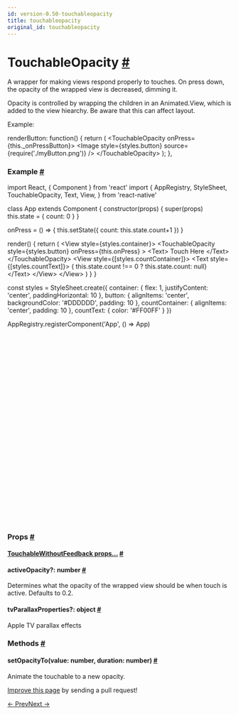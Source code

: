 ```yaml
---
id: version-0.50-touchableopacity
title: touchableopacity
original_id: touchableopacity
---
```

<a id="content"></a><h1><a class="anchor" name="touchableopacity"></a>TouchableOpacity <a class="hash-link" href="docs/touchableopacity.html#touchableopacity">#</a></h1><div><div><p>A wrapper for making views respond properly to touches.
On press down, the opacity of the wrapped view is decreased, dimming it.</p><p>Opacity is controlled by wrapping the children in an Animated.View, which is
added to the view hiearchy.  Be aware that this can affect layout.</p><p>Example:</p><div class="prism language-javascript">renderButton<span class="token punctuation">:</span> <span class="token keyword">function</span><span class="token punctuation">(</span><span class="token punctuation">)</span> <span class="token punctuation">{</span>
  <span class="token keyword">return</span> <span class="token punctuation">(</span>
    <span class="token operator">&lt;</span>TouchableOpacity onPress<span class="token operator">=</span><span class="token punctuation">{</span><span class="token keyword">this</span><span class="token punctuation">.</span>_onPressButton<span class="token punctuation">}</span><span class="token operator">&gt;</span>
      <span class="token operator">&lt;</span>Image
        style<span class="token operator">=</span><span class="token punctuation">{</span>styles<span class="token punctuation">.</span>button<span class="token punctuation">}</span>
        source<span class="token operator">=</span><span class="token punctuation">{</span><span class="token function">require</span><span class="token punctuation">(</span><span class="token string">'./myButton.png'</span><span class="token punctuation">)</span><span class="token punctuation">}</span>
      <span class="token operator">/</span><span class="token operator">&gt;</span>
    <span class="token operator">&lt;</span><span class="token operator">/</span>TouchableOpacity<span class="token operator">&gt;</span>
  <span class="token punctuation">)</span><span class="token punctuation">;</span>
<span class="token punctuation">}</span><span class="token punctuation">,</span></div><h3><a class="anchor" name="example"></a>Example <a class="hash-link" href="docs/touchableopacity.html#example">#</a></h3><div class="web-player"><div class="prism language-javascript"><span class="token keyword">import</span> React<span class="token punctuation">,</span> <span class="token punctuation">{</span> Component <span class="token punctuation">}</span> <span class="token keyword">from</span> <span class="token string">'react'</span>
<span class="token keyword">import</span> <span class="token punctuation">{</span>
  AppRegistry<span class="token punctuation">,</span>
  StyleSheet<span class="token punctuation">,</span>
  TouchableOpacity<span class="token punctuation">,</span>
  Text<span class="token punctuation">,</span>
  View<span class="token punctuation">,</span>
<span class="token punctuation">}</span> <span class="token keyword">from</span> <span class="token string">'react-native'</span>

<span class="token keyword">class</span> <span class="token class-name">App</span> <span class="token keyword">extends</span> <span class="token class-name">Component</span> <span class="token punctuation">{</span>
  <span class="token function">constructor</span><span class="token punctuation">(</span>props<span class="token punctuation">)</span> <span class="token punctuation">{</span>
    <span class="token keyword">super</span><span class="token punctuation">(</span>props<span class="token punctuation">)</span>
    <span class="token keyword">this</span><span class="token punctuation">.</span>state <span class="token operator">=</span> <span class="token punctuation">{</span> count<span class="token punctuation">:</span> <span class="token number">0</span> <span class="token punctuation">}</span>
  <span class="token punctuation">}</span>

  onPress <span class="token operator">=</span> <span class="token punctuation">(</span><span class="token punctuation">)</span> <span class="token operator">=&gt;</span> <span class="token punctuation">{</span>
    <span class="token keyword">this</span><span class="token punctuation">.</span><span class="token function">setState</span><span class="token punctuation">(</span><span class="token punctuation">{</span>
      count<span class="token punctuation">:</span> <span class="token keyword">this</span><span class="token punctuation">.</span>state<span class="token punctuation">.</span>count<span class="token operator">+</span><span class="token number">1</span>
    <span class="token punctuation">}</span><span class="token punctuation">)</span>
  <span class="token punctuation">}</span>

 <span class="token function">render</span><span class="token punctuation">(</span><span class="token punctuation">)</span> <span class="token punctuation">{</span>
   <span class="token keyword">return</span> <span class="token punctuation">(</span>
     <span class="token operator">&lt;</span>View style<span class="token operator">=</span><span class="token punctuation">{</span>styles<span class="token punctuation">.</span>container<span class="token punctuation">}</span><span class="token operator">&gt;</span>
       <span class="token operator">&lt;</span>TouchableOpacity
         style<span class="token operator">=</span><span class="token punctuation">{</span>styles<span class="token punctuation">.</span>button<span class="token punctuation">}</span>
         onPress<span class="token operator">=</span><span class="token punctuation">{</span><span class="token keyword">this</span><span class="token punctuation">.</span>onPress<span class="token punctuation">}</span>
       <span class="token operator">&gt;</span>
         <span class="token operator">&lt;</span>Text<span class="token operator">&gt;</span> Touch Here <span class="token operator">&lt;</span><span class="token operator">/</span>Text<span class="token operator">&gt;</span>
       <span class="token operator">&lt;</span><span class="token operator">/</span>TouchableOpacity<span class="token operator">&gt;</span>
       <span class="token operator">&lt;</span>View style<span class="token operator">=</span><span class="token punctuation">{</span><span class="token punctuation">[</span>styles<span class="token punctuation">.</span>countContainer<span class="token punctuation">]</span><span class="token punctuation">}</span><span class="token operator">&gt;</span>
         <span class="token operator">&lt;</span>Text style<span class="token operator">=</span><span class="token punctuation">{</span><span class="token punctuation">[</span>styles<span class="token punctuation">.</span>countText<span class="token punctuation">]</span><span class="token punctuation">}</span><span class="token operator">&gt;</span>
            <span class="token punctuation">{</span> <span class="token keyword">this</span><span class="token punctuation">.</span>state<span class="token punctuation">.</span>count <span class="token operator">!==</span> <span class="token number">0</span> <span class="token operator">?</span> <span class="token keyword">this</span><span class="token punctuation">.</span>state<span class="token punctuation">.</span>count<span class="token punctuation">:</span> <span class="token keyword">null</span><span class="token punctuation">}</span>
          <span class="token operator">&lt;</span><span class="token operator">/</span>Text<span class="token operator">&gt;</span>
        <span class="token operator">&lt;</span><span class="token operator">/</span>View<span class="token operator">&gt;</span>
      <span class="token operator">&lt;</span><span class="token operator">/</span>View<span class="token operator">&gt;</span>
    <span class="token punctuation">)</span>
  <span class="token punctuation">}</span>
<span class="token punctuation">}</span>

<span class="token keyword">const</span> styles <span class="token operator">=</span> StyleSheet<span class="token punctuation">.</span><span class="token function">create</span><span class="token punctuation">(</span><span class="token punctuation">{</span>
  container<span class="token punctuation">:</span> <span class="token punctuation">{</span>
    flex<span class="token punctuation">:</span> <span class="token number">1</span><span class="token punctuation">,</span>
    justifyContent<span class="token punctuation">:</span> <span class="token string">'center'</span><span class="token punctuation">,</span>
    paddingHorizontal<span class="token punctuation">:</span> <span class="token number">10</span>
  <span class="token punctuation">}</span><span class="token punctuation">,</span>
  button<span class="token punctuation">:</span> <span class="token punctuation">{</span>
    alignItems<span class="token punctuation">:</span> <span class="token string">'center'</span><span class="token punctuation">,</span>
    backgroundColor<span class="token punctuation">:</span> <span class="token string">'#DDDDDD'</span><span class="token punctuation">,</span>
    padding<span class="token punctuation">:</span> <span class="token number">10</span>
  <span class="token punctuation">}</span><span class="token punctuation">,</span>
  countContainer<span class="token punctuation">:</span> <span class="token punctuation">{</span>
    alignItems<span class="token punctuation">:</span> <span class="token string">'center'</span><span class="token punctuation">,</span>
    padding<span class="token punctuation">:</span> <span class="token number">10</span>
  <span class="token punctuation">}</span><span class="token punctuation">,</span>
  countText<span class="token punctuation">:</span> <span class="token punctuation">{</span>
    color<span class="token punctuation">:</span> <span class="token string">'#FF00FF'</span>
  <span class="token punctuation">}</span>
<span class="token punctuation">}</span><span class="token punctuation">)</span>

AppRegistry<span class="token punctuation">.</span><span class="token function">registerComponent</span><span class="token punctuation">(</span><span class="token string">'App'</span><span class="token punctuation">,</span> <span class="token punctuation">(</span><span class="token punctuation">)</span> <span class="token operator">=&gt;</span> App<span class="token punctuation">)</span></div><iframe style="margin-top:4px;" width="880" height="420" data-src="//cdn.rawgit.com/dabbott/react-native-web-player/gh-v1.2.6/index.html#code=import%20React%2C%20%7B%20Component%20%7D%20from%20'react'%0Aimport%20%7B%0A%20%20AppRegistry%2C%0A%20%20StyleSheet%2C%0A%20%20TouchableOpacity%2C%0A%20%20Text%2C%0A%20%20View%2C%0A%7D%20from%20'react-native'%0A%0Aclass%20App%20extends%20Component%20%7B%0A%20%20constructor(props)%20%7B%0A%20%20%20%20super(props)%0A%20%20%20%20this.state%20%3D%20%7B%20count%3A%200%20%7D%0A%20%20%7D%0A%0A%20%20onPress%20%3D%20()%20%3D%3E%20%7B%0A%20%20%20%20this.setState(%7B%0A%20%20%20%20%20%20count%3A%20this.state.count%2B1%0A%20%20%20%20%7D)%0A%20%20%7D%0A%0A%20render()%20%7B%0A%20%20%20return%20(%0A%20%20%20%20%20%3CView%20style%3D%7Bstyles.container%7D%3E%0A%20%20%20%20%20%20%20%3CTouchableOpacity%0A%20%20%20%20%20%20%20%20%20style%3D%7Bstyles.button%7D%0A%20%20%20%20%20%20%20%20%20onPress%3D%7Bthis.onPress%7D%0A%20%20%20%20%20%20%20%3E%0A%20%20%20%20%20%20%20%20%20%3CText%3E%20Touch%20Here%20%3C%2FText%3E%0A%20%20%20%20%20%20%20%3C%2FTouchableOpacity%3E%0A%20%20%20%20%20%20%20%3CView%20style%3D%7B%5Bstyles.countContainer%5D%7D%3E%0A%20%20%20%20%20%20%20%20%20%3CText%20style%3D%7B%5Bstyles.countText%5D%7D%3E%0A%20%20%20%20%20%20%20%20%20%20%20%20%7B%20this.state.count%20!%3D%3D%200%20%3F%20this.state.count%3A%20null%7D%0A%20%20%20%20%20%20%20%20%20%20%3C%2FText%3E%0A%20%20%20%20%20%20%20%20%3C%2FView%3E%0A%20%20%20%20%20%20%3C%2FView%3E%0A%20%20%20%20)%0A%20%20%7D%0A%7D%0A%0Aconst%20styles%20%3D%20StyleSheet.create(%7B%0A%20%20container%3A%20%7B%0A%20%20%20%20flex%3A%201%2C%0A%20%20%20%20justifyContent%3A%20'center'%2C%0A%20%20%20%20paddingHorizontal%3A%2010%0A%20%20%7D%2C%0A%20%20button%3A%20%7B%0A%20%20%20%20alignItems%3A%20'center'%2C%0A%20%20%20%20backgroundColor%3A%20'%23DDDDDD'%2C%0A%20%20%20%20padding%3A%2010%0A%20%20%7D%2C%0A%20%20countContainer%3A%20%7B%0A%20%20%20%20alignItems%3A%20'center'%2C%0A%20%20%20%20padding%3A%2010%0A%20%20%7D%2C%0A%20%20countText%3A%20%7B%0A%20%20%20%20color%3A%20'%23FF00FF'%0A%20%20%7D%0A%7D)%0A%0AAppRegistry.registerComponent('App'%2C%20()%20%3D%3E%20App)" frameborder="0"></iframe></div></div><h3><a class="anchor" name="props"></a>Props <a class="hash-link" href="docs/touchableopacity.html#props">#</a></h3><div class="props"><div class="prop"><h4 class="propTitle"><a class="anchor" name="touchablewithoutfeedback"></a><a href="docs/touchablewithoutfeedback.html#props">TouchableWithoutFeedback props...</a> <a class="hash-link" href="docs/touchableopacity.html#touchablewithoutfeedback">#</a></h4></div><div class="prop"><h4 class="propTitle"><a class="anchor" name="activeopacity"></a>activeOpacity?: <span class="propType">number</span> <a class="hash-link" href="docs/touchableopacity.html#activeopacity">#</a></h4><div><p>Determines what the opacity of the wrapped view should be when touch is
active. Defaults to 0.2.</p></div></div><div class="prop"><h4 class="propTitle"><a class="anchor" name="tvparallaxproperties"></a>tvParallaxProperties?: <span class="propType">object</span> <a class="hash-link" href="docs/touchableopacity.html#tvparallaxproperties">#</a></h4><div><p>Apple TV parallax effects</p></div></div></div><span><h3><a class="anchor" name="methods"></a>Methods <a class="hash-link" href="docs/touchableopacity.html#methods">#</a></h3><div class="props"><div class="prop"><h4 class="methodTitle"><a class="anchor" name="setopacityto"></a>setOpacityTo<span class="methodType">(value: number, duration: number)</span> <a class="hash-link" href="docs/touchableopacity.html#setopacityto">#</a></h4><div><p>Animate the touchable to a new opacity.</p></div></div></div></span></div><p class="edit-page-block"><a target="_blank" href="https://github.com/facebook/react-native/blob/master/Libraries/Components/Touchable/TouchableOpacity.js">Improve this page</a> by sending a pull request!</p><div class="docs-prevnext"><a class="docs-prev" href="docs/touchablenativefeedback.html#content">← Prev</a><a class="docs-next" href="docs/touchablewithoutfeedback.html#content">Next →</a></div>
